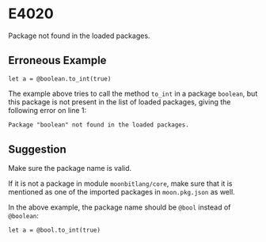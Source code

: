 # E4020

Package not found in the loaded packages.

## Erroneous Example

```moonbit
let a = @boolean.to_int(true)
```

The example above tries to call the method `to_int` in a package `boolean`,
but this package is not present in the list of loaded packages,
giving the following error on line 1:

```default
Package "boolean" not found in the loaded packages.
```

## Suggestion

Make sure the package name is valid.

If it is not a package in module `moonbitlang/core`, make sure that it is
mentioned as one of the imported packages in `moon.pkg.json` as well.

In the above example, the package name should be `@bool` instead of `@boolean`:

```moonbit
let a = @bool.to_int(true)
```
